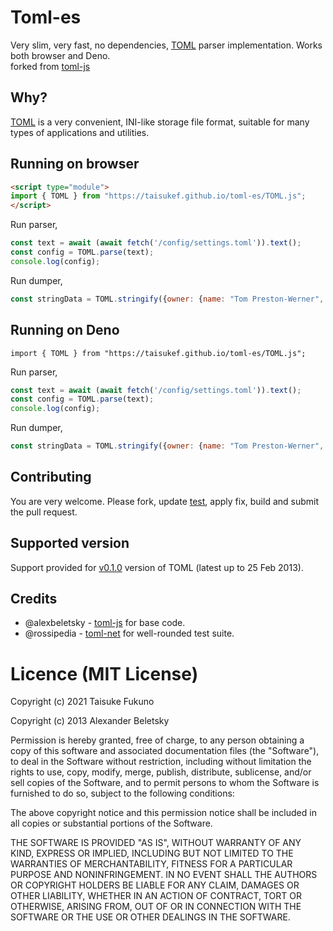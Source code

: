 # Toml-es

Very slim, very fast, no dependencies, [TOML](https://github.com/mojombo/toml) parser implementation. Works both browser and Deno.  
forked from [toml-js](https://github.com/alexbeletsky/toml-js)  

## Why?

[TOML](https://github.com/mojombo/toml) is a very convenient, INI-like storage file format, suitable for many types of applications and utilities.

## Running on browser

```html
<script type="module">
import { TOML } from "https://taisukef.github.io/toml-es/TOML.js";
</script>
```

Run parser,

```js
const text = await (await fetch('/config/settings.toml')).text();
const config = TOML.parse(text);
console.log(config);
```

Run dumper,

```js
const stringData = TOML.stringify({owner: {name: "Tom Preston-Werner", organization: "GitHub"}});
```

## Running on Deno

```
import { TOML } from "https://taisukef.github.io/toml-es/TOML.js";
```

Run parser,

```js
const text = await (await fetch('/config/settings.toml')).text();
const config = TOML.parse(text);
console.log(config);
```

Run dumper,

```js
const stringData = TOML.stringify({owner: {name: "Tom Preston-Werner", organization: "GitHub"}});
```

## Contributing

You are very welcome. Please fork, update [test](/test/), apply fix, build and submit the pull request.

## Supported version

Support provided for [v0.1.0](https://github.com/mojombo/toml/blob/master/versions/toml-v0.1.0.md) version of TOML (latest up to 25 Feb 2013).


## Credits

* @alexbeletsky - [toml-js](https://github.com/alexbeletsky/toml-js) for base code.
* @rossipedia - [toml-net](https://github.com/rossipedia/toml-net) for well-rounded test suite.

# Licence (MIT License)

Copyright (c) 2021 Taisuke Fukuno

Copyright (c) 2013 Alexander Beletsky

Permission is hereby granted, free of charge, to any person obtaining a copy
of this software and associated documentation files (the "Software"), to deal
in the Software without restriction, including without limitation the rights
to use, copy, modify, merge, publish, distribute, sublicense, and/or sell
copies of the Software, and to permit persons to whom the Software is
furnished to do so, subject to the following conditions:

The above copyright notice and this permission notice shall be included in
all copies or substantial portions of the Software.

THE SOFTWARE IS PROVIDED "AS IS", WITHOUT WARRANTY OF ANY KIND, EXPRESS OR
IMPLIED, INCLUDING BUT NOT LIMITED TO THE WARRANTIES OF MERCHANTABILITY,
FITNESS FOR A PARTICULAR PURPOSE AND NONINFRINGEMENT. IN NO EVENT SHALL THE
AUTHORS OR COPYRIGHT HOLDERS BE LIABLE FOR ANY CLAIM, DAMAGES OR OTHER
LIABILITY, WHETHER IN AN ACTION OF CONTRACT, TORT OR OTHERWISE, ARISING FROM,
OUT OF OR IN CONNECTION WITH THE SOFTWARE OR THE USE OR OTHER DEALINGS IN
THE SOFTWARE.
